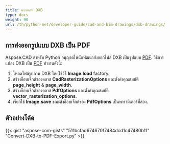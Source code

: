```yaml
---
title: แบบภาพ DXB
type: docs
weight: 90
url: /th/python-net/developer-guide/cad-and-bim-drawings/dxb-drawings/
---
```


## **การส่งออกรูปแบบ DXB เป็น PDF**

Aspose.CAD สำหรับ Python อนุญาตให้นักพัฒนาส่งออกไฟล์ DXB เป็นรูปแบบ [PDF](https://docs.fileformat.com/pdf/). วิธีการแปลง DXB เป็น [PDF](https://docs.fileformat.com/pdf/) ทำงานดังนี้:

1. โหลดไฟล์รูปภาพ DXB โดยใช้วิธี **Image.load** factory.
1. สร้างอ็อบเจ็กต์ของคลาส **CadRasterizationOptions** และตั้งค่าคุณสมบัติ **page_height** & **page_width**.
1. สร้างอ็อบเจ็กต์ของคลาส **PdfOptions** และตั้งค่าคุณสมบัติ **vector_rasterization_options**.
1. เรียกใช้ **Image.save** ขณะส่งอ็อบเจ็กต์ของ **PdfOptions** เป็นพารามิเตอร์ที่สอง.

## ตัวอย่างโค้ด

{{< gist "aspose-com-gists" "511bcfad674670f7484dcd1c47480b11" "Convert-DXB-to-PDF-Export.py" >}}
